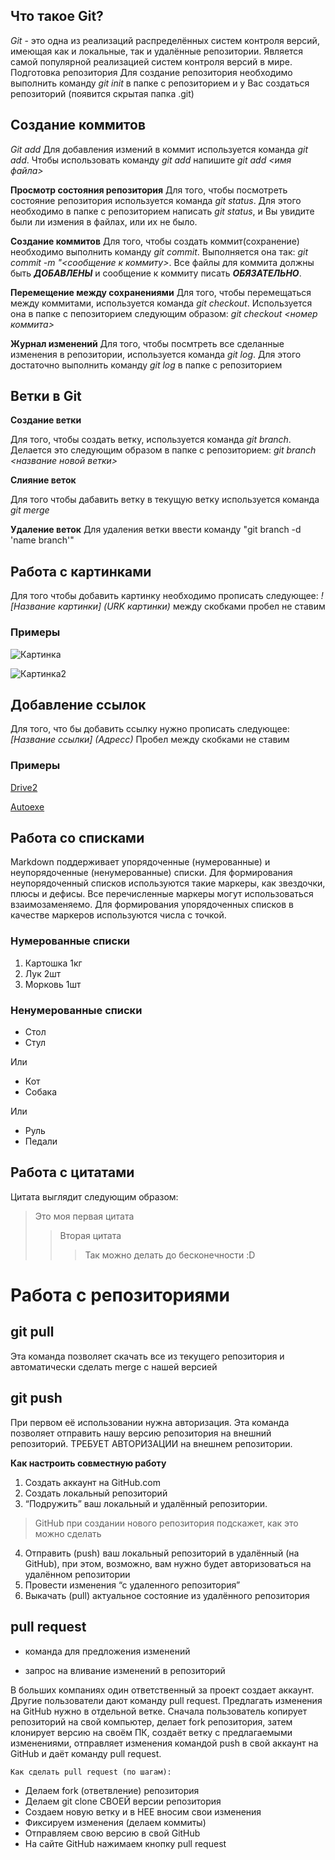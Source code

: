 

## **Что такое Git?**
*Git*  - это одна из реализаций распределённых систем контроля версий, имеющая как и локальные, так и удалённые репозитории. Является самой популярной реализацией систем контроля версий в мире.
Подготовка репозитория
Для создание репозитория необходимо выполнить команду *git init*  в папке с репозиторием и у Вас создаться репозиторий (появится скрытая папка .git)

## Создание коммитов

*Git add*
Для добавления измений в коммит используется команда *git add*. Чтобы использовать команду *git add* напишите *git add <имя файла>*

**Просмотр состояния репозитория**
Для того, чтобы посмотреть состояние репозитория используется команда *git status*. Для этого необходимо в папке с репозиторием написать *git status*, и Вы увидите были ли измения в файлах, или их не было.

**Создание коммитов**
Для того, чтобы создать коммит(сохранение) необходимо выполнить команду *git commit*. Выполняется она так: *git commit -m "<сообщение к коммиту>*. Все файлы для коммита должны быть ***ДОБАВЛЕНЫ*** и сообщение к коммиту писать ***ОБЯЗАТЕЛЬНО***.

**Перемещение между сохранениями**
Для того, чтобы перемещаться между коммитами, используется команда *git checkout*. Используется она в папке с пепозиторием следующим образом: *git checkout <номер коммита>*

**Журнал изменений**
Для того, чтобы посмтреть все сделанные изменения в репозитории, используется команда *git log*. Для этого достаточно выполнить команду *git log* в папке с репозиторием

## Ветки в Git

**Создание ветки**

Для того, чтобы создать ветку, используется команда *git branch*. Делается это следующим образом в папке с репозиторием: *git branch <название новой ветки>*

**Слияние веток**

Для того чтобы дабавить ветку в текущую ветку используется команда *git merge <name branch>*

**Удаление веток**
Для удаления ветки ввести команду "git branch -d 'name branch'"

## Работа с картинками
Для того чтобы добавить картинку необходимо прописать следующее:
*![Название картинки] (URK картинки)* между скобками пробел не ставим

### Примеры

![Картинка](https://a.d-cd.net/I_tkXETQDX2x-yZHfM5IdXswdo0-960.jpg)

![Картинка2](https://a.d-cd.net/DXtB7DqmWybkCjHOEXnJQrCX-eI-1920.jpg)

## Добавление ссылок
Для того, что бы добавить ссылку нужно прописать следующее:
*[Название ссылки] (Адресс)* Пробел между скобками не ставим

### Примеры

[Drive2](https://www.drive2.ru/users/miamigod00/)

[Autoexe](https://www.autoexe.co.jp/en/)

## Работа со списками

Markdown поддерживает упорядоченные (нумерованные) и неупорядоченные (ненумерованные) списки. Для формирования неупорядоченный списков используются такие маркеры, как звездочки, плюсы и дефисы. Все перечисленные маркеры могут использоваться взаимозаменяемо. Для формирования упорядоченных списков в качестве маркеров используются числа с точкой.

### Нумерованные списки

1. Картошка 1кг
2. Лук 2шт
3. Морковь 1шт

### Ненумерованные списки

* Стол
* Стул

Или
+ Кот
+ Собака

Или

- Руль
- Педали

## Работа с цитатами
Цитата выглядит следующим образом:

> Это моя первая цитата
>> Вторая цитата
>>> Так можно делать до бесконечности :D

# Работа с репозиториями

## git pull
Эта команда позволяет скачать все из текущего репозитория и автоматически сделать merge с нашей версией

## git push
При первом её использовании нужна авторизация.
Эта команда позволяет отправить нашу версию репозитория на внешний репозиторий. ТРЕБУЕТ АВТОРИЗАЦИИ на внешнем репозитории.

**Как настроить совместную работу**

1. Создать аккаунт на GitHub.com
2. Создать локальный репозиторий
3. “Подружить” ваш локальный и удалённый репозитории. 
    
>GitHub при создании нового репозитория подскажет, как это можно сделать
    
4. Отправить (push) ваш локальный репозиторий в удалённый (на GitHub), при этом, возможно, вам нужно будет авторизоваться на удалённом репозитории
5. Провести изменения “с удаленного репозитория”
6. Выкачать (pull) актуальное состояние из удалённого репозитория

## pull request

- команда для предложения изменений 

- запрос на вливание изменений в репозиторий

В больших компаниях один ответственный за проект создает аккаунт. Другие пользователи дают команду pull request. Предлагать изменения на GitHub нужно в отдельной ветке. 
Сначала пользователь копирует репозиторий на свой компьютер, делает fork репозитория, затем клонирует версию на своём ПК, создаёт ветку с предлагаемыми изменениями, отправляет изменения командой push в свой аккаунт на GitHub и даёт команду pull request.
    
    
    
    
   
    
    Как сделать pull request (по шагам):

- Делаем fork (ответвление) репозитория
- Делаем git clone СВОЕЙ версии репозитория
- Создаем новую ветку и в НЕЕ вносим свои изменения
- Фиксируем изменения (делаем коммиты)
- Отправляем свою версию в свой GitHub
- На сайте GitHub нажимаем кнопку pull request

